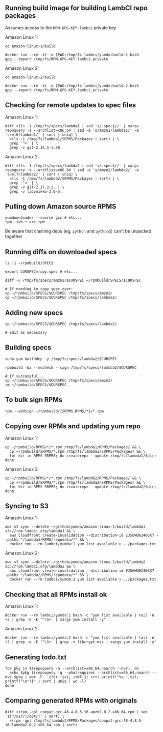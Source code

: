 ## Running build image for building LambCI repo packages

Assumes access to the `RPM-GPG-KEY-lambci` private key

Amazon Linux 1:

```console
cd amazon-linux-1/build

docker run --rm -it -v $PWD:/tmp/fs lambci/yumda:build-1 bash
gpg --import /tmp/fs/RPM-GPG-KEY-lambci.private
```

Amazon Linux 2:

```console
cd amazon-linux-2/build

docker run --rm -it -v $PWD:/tmp/fs lambci/yumda:build-2 bash
gpg --import /tmp/fs/RPM-GPG-KEY-lambci.private
```

## Checking for remote updates to spec files

Amazon Linux 1:

```console
diff <(ls -1 /tmp/fs/specs/lambda1 | sed 's/.spec$//' | xargs repoquery -s --archlist=x86_64 | sed -e 's/amzn1/lambda1/' -e 's/el6/lambda1/' | sort | uniq) \
  <(ls -1 /tmp/fs/lambda1/SRPMS/Packages | sort) | \
  grep '^<' | \
  grep -v git-2.14.5-1.60.
```

Amazon Linux 2:

```console
diff <(ls -1 /tmp/fs/specs/lambda2 | sed 's/.spec$//' | xargs repoquery -s --archlist=x86_64 | sed -e 's/amzn2/lambda2/' -e 's/el7/lambda2/' | sort | uniq) \
  <(ls -1 /tmp/fs/lambda2/SRPMS/Packages | sort) | \
  grep '^<' | \
  grep -v git-2.17.2-2. | \
  grep -v libvoikko-3.6-5.
```

## Pulling down Amazon source RPMS

```console
yumdownloader --source gcc # etc...
rpm -ivh *.src.rpm
```

Be aware that clashing deps (eg, `python` and `python3`) can't be unpacked together

## Running diffs on downloaded specs

```console
ls -1 ~/rpmbuild/SPECS

export CURSPEC=ruby.spec # etc...

diff -u /tmp/fs/specs/amzn2/$CURSPEC ~/rpmbuild/SPECS/$CURSPEC

# If needing to copy spec over:
cp ~/rpmbuild/SPECS/$CURSPEC /tmp/fs/specs/amzn2/
cp ~/rpmbuild/SPECS/$CURSPEC /tmp/fs/specs/lambda2/
```

## Adding new specs

```console
cp ~/rpmbuild/SPECS/$CURSPEC /tmp/fs/specs/lambda2/

# Edit as necessary
```

## Building specs

```console
sudo yum-builddep -y /tmp/fs/specs/lambda2/$CURSPEC

rpmbuild -ba --nocheck --sign /tmp/fs/specs/lambda2/$CURSPEC

# If successful...
cp ~/rpmbuild/SPECS/$CURSPEC /tmp/fs/specs/amzn2/
rm ~/rpmbuild/SPECS/$CURSPEC
```

## To bulk sign RPMs

```console
rpm --addsign ~/rpmbuild/{SRPMS,RPMS/*}/*.rpm
```

## Copying over RPMs and updating yum repo

Amazon Linux 1:

```console
cp ~/rpmbuild/RPMS/*/*.rpm /tmp/fs/lambda1/RPMS/Packages/ && \
  cp ~/rpmbuild/SRPMS/*.rpm /tmp/fs/lambda1/SRPMS/Packages/ && \
  for dir in RPMS SRPMS; do createrepo --update /tmp/fs/lambda1/$dir; done
```

Amazon Linux 2:

```console
cp ~/rpmbuild/RPMS/*/*.rpm /tmp/fs/lambda2/RPMS/Packages/ && \
  cp ~/rpmbuild/SRPMS/*.rpm /tmp/fs/lambda2/SRPMS/Packages/ && \
  for dir in RPMS SRPMS; do createrepo --update /tmp/fs/lambda2/$dir; done
```

## Syncing to S3

Amazon Linux 1:

```console
aws s3 sync --delete ~/github/yumda/amazon-linux-1/build/lambda1 s3://rpm.lambci.org/lambda1 && \
  aws cloudfront create-invalidation --distribution-id EJS6WO6246GX7 --paths "/lambda1/RPMS/repodata/*" && \
  docker run --rm lambci/yumda:1 yum list available > ../packages.txt
```

Amazon Linux 2:

```console
aws s3 sync --delete ~/github/yumda/amazon-linux-2/build/lambda2 s3://rpm.lambci.org/lambda2 && \
  aws cloudfront create-invalidation --distribution-id EJS6WO6246GX7 --paths "/lambda2/RPMS/repodata/*" && \
  docker run --rm lambci/yumda:2 yum list available > ../packages.txt
```

## Checking that all RPMs install ok

Amazon Linux 1:

```console
docker run --rm lambci/yumda:1 bash -c "yum list available | tail -n +3 | grep -o -E '^\S+' | xargs yum install -y"
```

Amazon Linux 2:

```console
docker run --rm lambci/yumda:2 bash -c "yum list available | tail -n +3 | grep -o -E '^\S+' | grep -v libcrypt-nss | xargs yum install -y"
```

## Generating todo.txt

```
for pkg in $(repoquery -a --archlist=x86_64,noarch --nvr); do
  echo $pkg $(repoquery -q --whatrequires --archlist=x86_64,noarch --nvr $pkg | awk -F- '{for (i=1; i<NF-1; i++) printf("%s-",$i); printf("\n")}' | sort | uniq | wc -l)
done
```

## Comparing generated RPMs with originals
```
diff <(rpm -qpl compat-gcc-48-4.8.5-16.amzn2.0.2.x86_64.rpm | sed 's|^/usr/|/opt/|' | sort) \
  <(rpm -qpl /tmp/fs/lambda2/RPMS/Packages/compat-gcc-48-4.8.5-16.lambda2.0.2.x86_64.rpm | sort)
```
